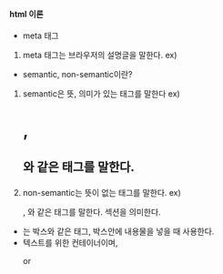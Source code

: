 #### html 이론

- meta 태그

1. meta 태그는 브라우저의 설명글을 말한다.
   ex) <meta name="description" content="Welcome to my Kakao Clone" />

- semantic, non-semantic이란?

1. semantic은 뜻, 의미가 있는 태그를 말한다
   ex) <h1>, <h2> 와 같은 태그를 말한다.

2. non-semantic는 뜻이 없는 태그를 말한다.
   ex) <div>, <span> 와 같은 태그를 말한다. 섹션을 의미한다.

- <div>는 박스와 같은 태그, 박스안에 내용물을 넣을 때 사용한다.
- <span> 텍스트를 위한 컨테이너이며, <p> or <title>와 같은 경우는 아니다.

* ID, Class란 무엇인가?

1. ID란?

- 쉽게 얘기하자면 여권번호와 같다. 즉, 자기만의 고유한 번호라고 생각하면 된다.
- 고유한 element를 사용할 때 ID를 적용한다.
  ex) header 또는 nav 같은 곳에 주로 사용되어진다.

2. Class란?

- 쉽게 얘기하자면 국적과 같다. 여러개 존재할 수 있으며, 동일한 속성의 Class를 가질 수 있다.
- 고유하지 않은 반복되는 element의 경우 class를 사용한다.
  ex)

#### CSS 이론

- ID, Class, 태그 css 사용 방법

1. ID

- ID 이름을 이용하여 CSS 사용 방법은 앞에 #을 이용한다.
  ex) ID 이름을 abcd라고 가정한다면 다음과 같다.

#abcd {

property-name: value;
property-name: value;

}

2. Class

- Clsss 이름을 이용하여 CSS 사용 방법은 앞에 .을 이용한다.
  ex) Class 이름을 aba라고 가정한다면 다음과 같다.

.aba {

property-name: value;
property-name: value;

}

3. 태그

- 태그를 이용하여 CSS 사용 방법은

h1 {

property-name: value;
property-name: value;

}

4. 태그 + (Class or ID)를 합쳐서 사용 방법

- 밑의 예시와 같이 사용하면 된다.
  ex)

- h1. name{

  property-name: value;

}

- html 파일안에 css 적용 방법

1. html 파일 안에 css 적용 방법 예시

- html 파일 안에 css 적용하는 방법은 다음과 같다.

<style>

   body {
   
      property-name: value;
      property-name: value;

   }

</style>

- Block, inline Block의 차이

1. Block

- 그냥 Block은 <div> 블록이 2개 있다고 가정하면, 옆에 가로로 2개가 있을 수 없다. 블록이 세로형태로 있음.

2. inline Block

- inline Block은 CSS인데, display: inline; 와 같이 설정해주면 가로로 블록이 2개 설정가능

* password + submit 만들기 및 input 태그 CSS 적용 방법

1. password + submit 만들기 예시

- password + submit 예시는 다음과 같다.

ex)

<div class="box">

<input type="passwrod">
<input type="submit">

</div>

- input 태그, CSS 적용 방법

* 예시는 2가지로 나뉜다

1. 클래스처럼 css 적용 방법

ex)

<style>

.submit{

  background-color:red;

}

</style>

2. 가상 셀렉터 이용하여 CSS 적용 방법

- 가상 셀렉터에 대한 설명 (https://poiemaweb.com/css3-selector)

<style>

input[type="submit"]{

  background-color:red;

}

input[type="passwrod"]{

  background-color:blue;

}

</style>

justify-content 수평
align-itme 수직

padding 설정 방법

1.
DIV { padding: 2em }
상,하,좌,우 모든 마진들을 2em으로 설정

2.
DIV { padding: 1em 2em }
상, 하 = 1em, 좌, 우 = 2em

3.
DIV { padding: 1em 2em 3em }
상=1em, 좌, 우=2em, 하=3em

4.
DIV { padding: 1em 2em 3em 4em }
상=1em, 우=2em, 하=3em, 좌=4em
